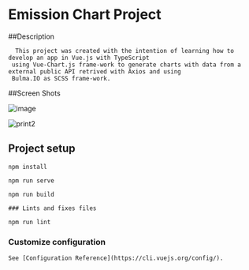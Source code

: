# Emission Chart Project

##Description

```
  This project was created with the intention of learning how to develop an app in Vue.js with TypeScript
 using Vue-Chart.js frame-work to generate charts with data from a external public API retrived with Axios and using 
 Bulma.IO as SCSS frame-work.
```

##Screen Shots


![image](https://user-images.githubusercontent.com/73316772/165095711-d973232c-c1f0-4edb-8acf-8945874ba447.png)

![print2](https://user-images.githubusercontent.com/73316772/165097670-3cbfd44d-ab17-403c-825a-06fd4731214d.png)

## Project setup
```
npm install

npm run serve

npm run build

### Lints and fixes files

npm run lint
```

### Customize configuration
```
See [Configuration Reference](https://cli.vuejs.org/config/).
```
